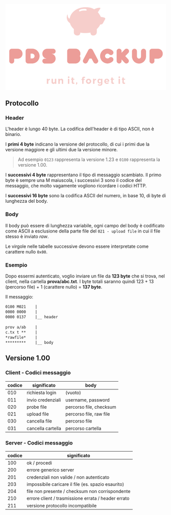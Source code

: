 <img align="center" src="logo.png"></img>

## Protocollo

### Header
L'header è lungo 40 byte. La codifica dell'header è di tipo ASCII, non è binario.

I **primi 4 byte** indicano la versione del protocollo, di cui i primi due la versione maggiore e gli 
ultimi due la versione minore. 

> Ad esempio `0123` rappresenta la versione 1.23 e `0100` rappresenta la versione 1.00.

I **successivi 4 byte** rappresentano il tipo di messaggio scambiato.
Il primo byte è sempre una M maiuscola, i successivi 3 sono il codice del messaggio, che molto vagamente vogliono ricordare i codici HTTP.

I **successivi 16 byte** sono la codifica ASCII del numero, in base 10, di byte di lunghezza del body.

### Body
Il body può essere di lunghezza variabile, ogni campo del body è codificato come ASCII a esclusione della parte file del  `021 - upload file` in cui il file stesso è inviato *raw*.

Le virgole nelle tabelle successive devono essere interpretate come carattere nullo `0x00`.

### Esempio
Dopo essermi autenticato, voglio inviare un file da **123 byte** che si trova, nel client, nella cartella **prova/abc.txt**. I byte totali saranno quindi 123 + 13 (percorso file) + 1 (carattere nullo) = **137 byte**.

Il messaggio:
```
0100 M021    |
0000 0000    |
0000 0137    |__ header

prov a/ab    |
c.tx t **    |
*rawfile*    |
*********    |__ body
```


## Versione 1.00

### Client - Codici messaggio 

| codice | significato | body |
|------- | ----------- | ---- |
| 010 | richiesta login | (vuoto) |
| 011 | invio credenziali | username, password |
| 020 | probe file | percorso file, checksum |
| 021 | upload file | percorso file, raw file |
| 030 | cancella file | percorso file |
| 031 | cancella cartella | percorso cartella |

### Server - Codici messaggio

| codice | significato |
|------- | ----------- |
| 100 | ok / procedi |
| 200 | errore generico server |
| 201 | credenziali non valide / non autenticato |
| 203 | impossibile caricare il file (es. spazio esaurito)  |
| 204 | file non presente / checksum non corrispondente |
| 210 | errore client / trasmissione errata / header errato |
| 211 | versione protocollo incompatibile |
